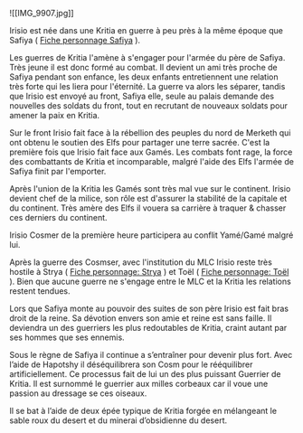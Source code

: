 ![[IMG_9907.jpg]]

Irisio est née dans une Kritia en guerre à peu près à la même époque que Safiya ( [Fiche personnage Safiya](evernote:///view/53504706/s328/3308b6e1-98b5-3d4a-7cea-645c2ecf1ddb/fdedf0e6-c0ea-4f3c-a09e-1b68631e3bce/) ).

Les guerres de Kritia l'amène à s'engager pour l'armée du père de Safiya. Très jeune il est donc formé au combat. Il devient un ami très proche de Safiya pendant son enfance, les deux enfants entretiennent une relation très forte qui les liera pour l'éternité. La guerre va alors les séparer, tandis que Irisio est envoyé au front, Safiya elle, seule au palais demande des nouvelles des soldats du front, tout en recrutant de nouveaux soldats pour amener la paix en Kritia.

  

Sur le front Irisio fait face à la rébellion des peuples du nord de Merketh qui ont obtenu le soutien des Elfs pour partager une terre sacrée. C'est la première fois que Irisio fait face aux Gamés. Les combats font rage, la force des combattants de Kritia et incomparable, malgré l'aide des Elfs l'armée de Safiya finit par l'emporter.

  

Après l'union de la Kritia les Gamés sont très mal vue sur le continent. Irisio devient chef de la milice, son rôle est d'assurer la stabilité de la capitale et du continent. Très amère des Elfs il vouera sa carrière à traquer & chasser ces derniers du continent.

  

Irisio Cosmer de la première heure participera au conflit Yamé/Gamé malgré lui.

  

Après la guerre des Cosmser, avec l'institution du MLC Irisio reste très hostile à Strya ( [Fiche personnage: Strya](evernote:///view/53504706/s328/14037b9c-4861-89ed-3e3a-e458cd52cd5b/fdedf0e6-c0ea-4f3c-a09e-1b68631e3bce/) ) et Toël ( [Fiche personnage: Toël](evernote:///view/53504706/s328/fa228433-aecf-10eb-3a48-6e7dfdc6b605/fdedf0e6-c0ea-4f3c-a09e-1b68631e3bce/) ). Bien que aucune guerre ne s'engage entre le MLC et la Kritia les relations restent tendues.

  

Lors que Safiya monte au pouvoir des suites de son père Irisio est fait bras droit de la reine. Sa dévotion envers son amie et reine est sans faille. Il deviendra un des guerriers les plus redoutables de Kritia, craint autant par ses hommes que ses ennemis.

  

Sous le règne de Safiya il continue a s’entraîner pour devenir plus fort. Avec l’aide de Hapotshy il déséquilibrera son Cosm pour le rééquilibrer artificiellement. Ce processus fait de lui un des plus puissant Guerrier de Kritia. Il est surnommé le guerrier aux milles corbeaux car il voue une passion au dressage se ces oiseaux.

Il se bat à l’aide de deux épée typique de Kritia forgée en mélangeant le sable roux du desert et du minerai d’obsidienne du desert.